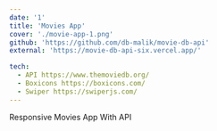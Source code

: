 ```yaml
---
date: '1'
title: 'Movies App'
cover: './movie-app-1.png'
github: 'https://github.com/db-malik/movie-db-api'
external: 'https://movie-db-api-six.vercel.app/'

tech:
  - API https://www.themoviedb.org/
  - Boxicons https://boxicons.com/
  - Swiper https://swiperjs.com/
---
```


Responsive Movies App With API
